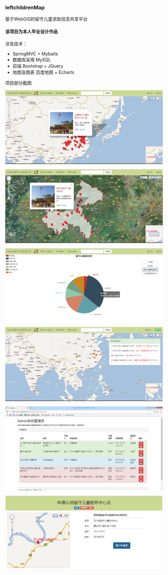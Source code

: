 ### leftchildrenMap
基于WebGIS的留守儿童求助信息共享平台

#### 该项目为本人毕业设计作品

涉及技术：
- SpringMVC + Mybaits
- 数据库采用 MySQL
- 前端 Bootstrap + JQuery
- 地图及图表  百度地图 + Echarts

项目部分截图

![主界面1](https://github.com/LiuKay/leftchildrenMap/blob/master/img-folder/主界面1.png)

![](https://github.com/LiuKay/leftchildrenMap/blob/master/img-folder/主界面2.png)

![](https://github.com/LiuKay/leftchildrenMap/blob/master/img-folder/居住现状饼图.png)

![](https://github.com/LiuKay/leftchildrenMap/blob/master/img-folder/浏览需求信息1.png)

![](https://github.com/LiuKay/leftchildrenMap/blob/master/img-folder/审核1.png)

![](https://github.com/LiuKay/leftchildrenMap/blob/master/img-folder/申请认领1.png)





